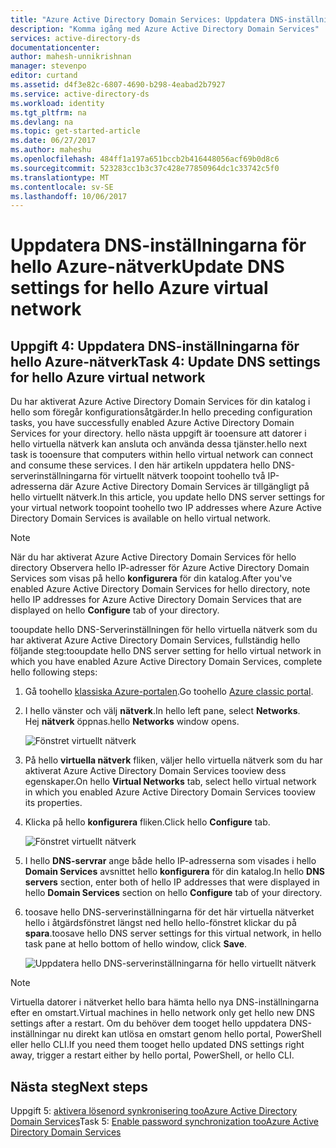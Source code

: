 ```yaml
---
title: "Azure Active Directory Domain Services: Uppdatera DNS-inställningarna för hello virtuella Azure-nätverket | Microsoft Docs"
description: "Komma igång med Azure Active Directory Domain Services"
services: active-directory-ds
documentationcenter: 
author: mahesh-unnikrishnan
manager: stevenpo
editor: curtand
ms.assetid: d4f3e82c-6807-4690-b298-4eabad2b7927
ms.service: active-directory-ds
ms.workload: identity
ms.tgt_pltfrm: na
ms.devlang: na
ms.topic: get-started-article
ms.date: 06/27/2017
ms.author: maheshu
ms.openlocfilehash: 484ff1a197a651bccb2b416448056acf69b0d8c6
ms.sourcegitcommit: 523283cc1b3c37c428e77850964dc1c33742c5f0
ms.translationtype: MT
ms.contentlocale: sv-SE
ms.lasthandoff: 10/06/2017
---
```

# <a name="update-dns-settings-for-hello-azure-virtual-network"></a><span data-ttu-id="c2eb7-103">Uppdatera DNS-inställningarna för hello Azure-nätverk</span><span class="sxs-lookup"><span data-stu-id="c2eb7-103">Update DNS settings for hello Azure virtual network</span></span>
## <a name="task-4-update-dns-settings-for-hello-azure-virtual-network"></a><span data-ttu-id="c2eb7-104">Uppgift 4: Uppdatera DNS-inställningarna för hello Azure-nätverk</span><span class="sxs-lookup"><span data-stu-id="c2eb7-104">Task 4: Update DNS settings for hello Azure virtual network</span></span>
<span data-ttu-id="c2eb7-105">Du har aktiverat Azure Active Directory Domain Services för din katalog i hello som föregår konfigurationsåtgärder.</span><span class="sxs-lookup"><span data-stu-id="c2eb7-105">In hello preceding configuration tasks, you have successfully enabled Azure Active Directory Domain Services for your directory.</span></span> <span data-ttu-id="c2eb7-106">hello nästa uppgift är tooensure att datorer i hello virtuella nätverk kan ansluta och använda dessa tjänster.</span><span class="sxs-lookup"><span data-stu-id="c2eb7-106">hello next task is tooensure that computers within hello virtual network can connect and consume these services.</span></span> <span data-ttu-id="c2eb7-107">I den här artikeln uppdatera hello DNS-serverinställningarna för virtuellt nätverk toopoint toohello två IP-adresserna där Azure Active Directory Domain Services är tillgängligt på hello virtuellt nätverk.</span><span class="sxs-lookup"><span data-stu-id="c2eb7-107">In this article, you update hello DNS server settings for your virtual network toopoint toohello two IP addresses where Azure Active Directory Domain Services is available on hello virtual network.</span></span>

> [!NOTE]
> <span data-ttu-id="c2eb7-108">När du har aktiverat Azure Active Directory Domain Services för hello directory Observera hello IP-adresser för Azure Active Directory Domain Services som visas på hello **konfigurera** för din katalog.</span><span class="sxs-lookup"><span data-stu-id="c2eb7-108">After you've enabled Azure Active Directory Domain Services for hello directory, note hello IP addresses for Azure Active Directory Domain Services that are displayed on hello **Configure** tab of your directory.</span></span>
>
>

<span data-ttu-id="c2eb7-109">tooupdate hello DNS-Serverinställningen för hello virtuella nätverk som du har aktiverat Azure Active Directory Domain Services, fullständig hello följande steg:</span><span class="sxs-lookup"><span data-stu-id="c2eb7-109">tooupdate hello DNS server setting for hello virtual network in which you have enabled Azure Active Directory Domain Services, complete hello following steps:</span></span>

1. <span data-ttu-id="c2eb7-110">Gå toohello [klassiska Azure-portalen](https://manage.windowsazure.com).</span><span class="sxs-lookup"><span data-stu-id="c2eb7-110">Go toohello [Azure classic portal](https://manage.windowsazure.com).</span></span>
2. <span data-ttu-id="c2eb7-111">I hello vänster och välj **nätverk**.</span><span class="sxs-lookup"><span data-stu-id="c2eb7-111">In hello left pane, select **Networks**.</span></span>  
    <span data-ttu-id="c2eb7-112">Hej **nätverk** öppnas.</span><span class="sxs-lookup"><span data-stu-id="c2eb7-112">hello **Networks** window opens.</span></span>

    ![Fönstret virtuellt nätverk](./media/active-directory-domain-services-getting-started/virtual-network-select.png)
3. <span data-ttu-id="c2eb7-114">På hello **virtuella nätverk** fliken, väljer hello virtuella nätverk som du har aktiverat Azure Active Directory Domain Services tooview dess egenskaper.</span><span class="sxs-lookup"><span data-stu-id="c2eb7-114">On hello **Virtual Networks** tab, select hello virtual network in which you enabled Azure Active Directory Domain Services tooview its properties.</span></span>
4. <span data-ttu-id="c2eb7-115">Klicka på hello **konfigurera** fliken.</span><span class="sxs-lookup"><span data-stu-id="c2eb7-115">Click hello **Configure** tab.</span></span>

    ![Fönstret virtuellt nätverk](./media/active-directory-domain-services-getting-started/virtual-network-configure-tab.png)
5. <span data-ttu-id="c2eb7-117">I hello **DNS-servrar** ange både hello IP-adresserna som visades i hello **Domain Services** avsnittet hello **konfigurera** för din katalog.</span><span class="sxs-lookup"><span data-stu-id="c2eb7-117">In hello **DNS servers** section, enter both of hello IP addresses that were displayed in hello **Domain Services** section on hello **Configure** tab of your directory.</span></span>
6. <span data-ttu-id="c2eb7-118">toosave hello DNS-serverinställningarna för det här virtuella nätverket hello i åtgärdsfönstret längst ned hello hello-fönstret klickar du på **spara**.</span><span class="sxs-lookup"><span data-stu-id="c2eb7-118">toosave hello DNS server settings for this virtual network, in hello task pane at hello bottom of hello window, click **Save**.</span></span>

   ![Uppdatera hello DNS-serverinställningarna för hello virtuellt nätverk](./media/active-directory-domain-services-getting-started/update-dns.png)

> [!NOTE]
>  <span data-ttu-id="c2eb7-120">Virtuella datorer i nätverket hello bara hämta hello nya DNS-inställningarna efter en omstart.</span><span class="sxs-lookup"><span data-stu-id="c2eb7-120">Virtual machines in hello network only get hello new DNS settings after a restart.</span></span> <span data-ttu-id="c2eb7-121">Om du behöver dem tooget hello uppdatera DNS-inställningar nu direkt kan utlösa en omstart genom hello portal, PowerShell eller hello CLI.</span><span class="sxs-lookup"><span data-stu-id="c2eb7-121">If you need them tooget hello updated DNS settings right away, trigger a restart either by hello portal, PowerShell, or hello CLI.</span></span>
>
>

## <a name="next-steps"></a><span data-ttu-id="c2eb7-122">Nästa steg</span><span class="sxs-lookup"><span data-stu-id="c2eb7-122">Next steps</span></span>
<span data-ttu-id="c2eb7-123">Uppgift 5: [aktivera lösenord synkronisering tooAzure Active Directory Domain Services](active-directory-ds-getting-started-password-sync.md)</span><span class="sxs-lookup"><span data-stu-id="c2eb7-123">Task 5: [Enable password synchronization tooAzure Active Directory Domain Services](active-directory-ds-getting-started-password-sync.md)</span></span>
